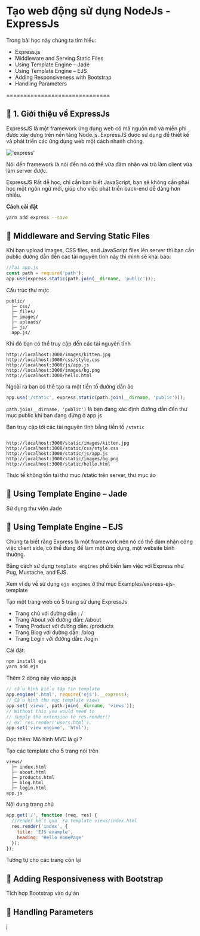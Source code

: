 # Tạo web động sử dụng NodeJs - ExpressJs

Trong bài học này chúng ta tìm hiểu: 

- Express.js
- Middleware and Serving Static Files
- Using Template Engine – Jade 
- Using Template Engine – EJS
- Adding Responsiveness with Bootstrap
- Handling Parameters

==============================

## 💛 1. Giới thiệu về ExpressJs

ExpressJS là một framework ứng dụng web có mã nguồn mở và miễn phí được xây dựng trên nền tảng Node.js. ExpressJS được sử dụng để thiết kế và phát triển các ứng dụng web một cách nhanh chóng.

!['express'](img/expressjs.png)

Nói đến framework là nói đến nó có thể vừa đảm nhận vai trò làm client vừa làm server được.

ExpressJS Rất dễ học, chỉ cần bạn biết JavaScript, bạn sẽ không cần phải học một ngôn ngữ mới, giúp cho việc phát triển back-end dễ dàng hơn nhiều.

**Cách cài đặt**


```bash
yarn add express --save
```

## 💛  Middleware and Serving Static Files

Khi bạn upload images, CSS files, and JavaScript files lên server thì bạn cần public đường dẫn đến các tài nguyên tĩnh này thì mình sẽ khai báo:

```js
//Tại app.js
const path = require('path');
app.use(express.static(path.join(__dirname, 'public')));
```

Cấu trúc thư mực

```code
public/
  ├─ css/
  ├─ files/
  ├─ images/
  ├─ uploads/
  ├─ js/
  app.js/
```

Khi đó bạn có thể truy cập đến các tài nguyên tĩnh

```code
http://localhost:3000/images/kitten.jpg
http://localhost:3000/css/style.css
http://localhost:3000/js/app.js
http://localhost:3000/images/bg.png
http://localhost:3000/hello.html
```

Ngoài ra bạn có thể tạo ra một tiền tố đường dẫn ảo

```js
app.use('/static', express.static(path.join(__dirname, 'public')));
```
`path.join(__dirname, 'public')` là bạn đang xác định đường dẫn đến thư mục public khi bạn đang đứng ở app.js

Bạn truy cập tới các tài nguyên tĩnh bằng tiền tố `/static`

```code

http://localhost:3000/static/images/kitten.jpg
http://localhost:3000/static/css/style.css
http://localhost:3000/static/js/app.js
http://localhost:3000/static/images/bg.png
http://localhost:3000/static/hello.html
```

Thực tế không tồn tại thư mục /static trên server, thư mục ảo


## 💛 Using Template Engine – Jade 

Sử dụng thư viện Jade

## 💛 Using Template Engine – EJS


Chúng ta biết rằng Express là một framework nên nó có thể đảm nhận công việc client side, có thể dùng để làm một ứng dụng, một website bình thường.

Bằng cách sử dụng `template engines` phổ biến làm việc với Express như Pug, Mustache, and EJS.

Xem ví dụ về sử dụng `ejs engines` ở thư mục Examples/express-ejs-template

Tạo một trang web có 5 trang sử dụng ExpressJs

* Trang chủ  với đường dẫn : /
* Trang About với đường dẫn: /about
* Trang Product với đường dẫn: /products
* Trang Blog với đường dẫn: /blog
* Trang Login với đường dẫn: /login

Cài đặt:

```bash
npm install ejs
yarn add ejs
```

Thêm 2 dòng này vào app.js

```js
// cấu hình kiểu tập tin template
app.engine('.html', require('ejs').__express);
// Cấu hình thư mục template views
app.set('views', path.join(__dirname, 'views'));
// Without this you would need to
// supply the extension to res.render()
// ex: res.render('users.html').
app.set('view engine', 'html');

```

Đọc thêm: Mô hình MVC là gì ?

Tạo các template cho 5 trang nói trên

```code
views/
  ├─ index.html
  ├─ about.html
  ├─ products.html
  ├─ blog.html
  ├─ login.html
app.js
```


Nội dung trang chủ

```js
app.get('/', function (req, res) {
  //render kết quả ra template views/index.html
  res.render('index', {
    title: 'EJS example',
    heading: 'Hello HomePage'
  });
});

```

Tương tự cho các trang còn lại

## 💛 Adding Responsiveness with Bootstrap

Tích hợp Bootstrap vào dự án

## 💛 Handling Parameters

 j
